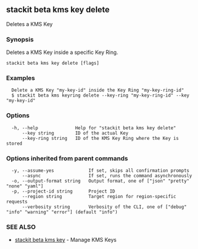 ## stackit beta kms key delete

Deletes a KMS Key

### Synopsis

Deletes a KMS Key inside a specific Key Ring.

```
stackit beta kms key delete [flags]
```

### Examples

```
  Delete a KMS Key "my-key-id" inside the Key Ring "my-key-ring-id"
  $ stackit beta kms keyring delete --key-ring "my-key-ring-id" --key "my-key-id"
```

### Options

```
  -h, --help              Help for "stackit beta kms key delete"
      --key string        ID of the actual Key
      --key-ring string   ID of the KMS Key Ring where the Key is stored
```

### Options inherited from parent commands

```
  -y, --assume-yes             If set, skips all confirmation prompts
      --async                  If set, runs the command asynchronously
  -o, --output-format string   Output format, one of ["json" "pretty" "none" "yaml"]
  -p, --project-id string      Project ID
      --region string          Target region for region-specific requests
      --verbosity string       Verbosity of the CLI, one of ["debug" "info" "warning" "error"] (default "info")
```

### SEE ALSO

* [stackit beta kms key](./stackit_beta_kms_key.md)	 - Manage KMS Keys

